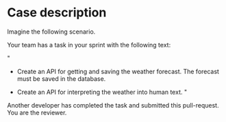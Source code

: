 # Case description

Imagine the following scenario.

Your team has a task in your sprint with the following text:

"
- Create an API for getting and saving the weather forecast.
  The forecast must be saved in the database.

- Create an API for interpreting the weather into human text.
"

Another developer has completed the task and submitted this pull-request.
You are the reviewer.